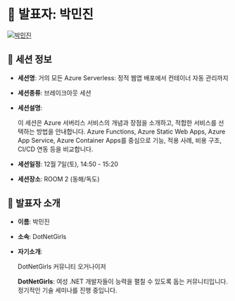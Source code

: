 # 🎤 발표자: 박민진

<div class="container">
    <div class="row justify-content-center">
        <div class="col-md-4 profile mb-4 text-center">
            <a href="#" target="_self"><img src="/images/speakers/minjinpark.jpg" alt="박민진" class="img-fluid" /></a>
        </div>
    </div>
</div>

## 🔎 세션 정보

- **세션명**: 거의 모든 Azure Serverless: 정적 웹앱 배포에서 컨테이너 자동 관리까지
- **세션종류**: 브레이크아웃 세션
- **세션설명**:

  이 세션은 Azure 서버리스 서비스의 개념과 장점을 소개하고, 적합한 서비스를 선택하는 방법을 안내합니다. Azure Functions, Azure Static Web Apps, Azure App Service, Azure Container Apps를 중심으로 기능, 적용 사례, 비용 구조, CI/CD 연동 등을 비교합니다.

- **세션일정**: 12월 7일(토), 14:50 - 15:20
- **세션장소**: ROOM 2 (동해/독도)

## 📜 발표자 소개

- **이름**: 박민진
- **소속**: DotNetGirls
- **자기소개**:

  DotNetGirls 커뮤니티 오거나이저
  
  **DotNetGirls**: 여성 .NET 개발자들이 능력을 펼칠 수 있도록 돕는 커뮤니티입니다. 정기적인 기술 세미나를 진행 중입니다.